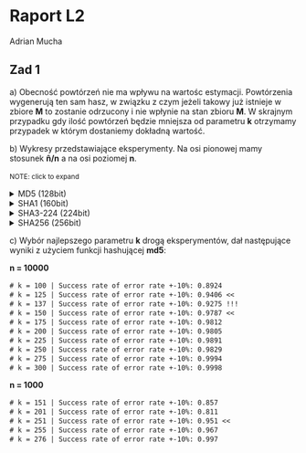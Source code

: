 # Raport L2

Adrian Mucha

## Zad 1
a) Obecność powtórzeń nie ma wpływu na wartośc estymacji. Powtórzenia wygenerują ten sam hasz, w związku z czym jeżeli takowy już istnieje w zbiore **M** to zostanie odrzucony i nie wpłynie na stan zbioru **M**. W skrajnym przypadku gdy ilość powtórzeń będzie mniejsza od parametru **k** otrzymamy przypadek w którym dostaniemy dokładną wartość.

b) Wykresy przedstawiające eksperymenty. Na osi pionowej mamy stosunek **n̂/n** a na osi poziomej **n**.

<small>NOTE: click to expand</small>
<details>
    <summary>MD5 (128bit)</summary>

### MD5
- k=2 ![](jednostajne/md5/md5_2.png)
- k=3 ![](jednostajne/md5/md5_3.png)
- k=10 ![](jednostajne/md5/md5_10.png)
- k=100 ![](jednostajne/md5/md5_100.png)
- k=400 ![](jednostajne/md5/md5_400.png)
</details>

<details>
    <summary>SHA1 (160bit)</summary>

### SHA1
- k=2 ![](jednostajne/sha1/sha1_2.png)
- k=3 ![](jednostajne/sha1/sha1_3.png)
- k=10 ![](jednostajne/sha1/sha1_10.png)
- k=100 ![](jednostajne/sha1/sha1_100.png)
- k=400 ![](jednostajne/sha1/sha1_400.png)
</details>

<details>
    <summary>SHA3-224 (224bit)</summary>

### SHA3-224
- k=2 ![](jednostajne/sha3-224/sha3-224_2.png)
- k=3 ![](jednostajne/sha3-224/sha3-224_3.png)
- k=10 ![](jednostajne/sha3-224/sha3-224_10.png)
- k=100 ![](jednostajne/sha3-224/sha3-224_100.png)
- k=400 ![](jednostajne/sha3-224/sha3-224_400.png)
</details>

<details>
    <summary>SHA256 (256bit)</summary>

### SHA256
- k=2 ![](jednostajne/sha256/sha256_2.png)
- k=3 ![](jednostajne/sha256/sha256_3.png)
- k=10 ![](jednostajne/sha256/sha256_10.png)
- k=100 ![](jednostajne/sha256/sha256_100.png)
- k=400 ![](jednostajne/sha256/sha256_400.png)
</details>

c) Wybór najlepszego parametru **k** drogą eksperymentów, dał następujące wyniki z użyciem funkcji hashującej **md5**:

**n = 10000**
```
# k = 100 | Success rate of error rate +-10%: 0.8924
# k = 125 | Success rate of error rate +-10%: 0.9406 <<
# k = 137 | Success rate of error rate +-10%: 0.9275 !!!
# k = 150 | Success rate of error rate +-10%: 0.9787 <<
# k = 175 | Success rate of error rate +-10%: 0.9812
# k = 200 | Success rate of error rate +-10%: 0.9805
# k = 225 | Success rate of error rate +-10%: 0.9891
# k = 250 | Success rate of error rate +-10%: 0.9829
# k = 275 | Success rate of error rate +-10%: 0.9994
# k = 300 | Success rate of error rate +-10%: 0.9998
```
**n = 1000**
```
# k = 151 | Success rate of error rate +-10%: 0.857
# k = 201 | Success rate of error rate +-10%: 0.811
# k = 251 | Success rate of error rate +-10%: 0.951 <<
# k = 255 | Success rate of error rate +-10%: 0.967
# k = 276 | Success rate of error rate +-10%: 0.997
```